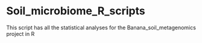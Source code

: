 # Soil_microbiome_R_scripts
This script has all the statistical analyses for the Banana_soil_metagenomics project in R
